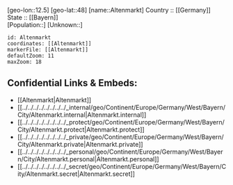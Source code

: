 ﻿---
location: [48,12.5] 
mapzoom: [7,12] 
mapmarker: city 
type: City
tags:
- geo/City


SpocWebEntityId: 28779
isDeleted: false
confidential: public

---
[geo-lon::12.5] 
[geo-lat::48] 
[name::Altenmarkt] 
Country :: [[Germany]]  
State :: [[Bayern]]  
[Population::] 
[Unknown::] 


```leaflet
id: Altenmarkt
coordinates: [[Altenmarkt]] 
markerFile: [[Altenmarkt]] 
defaultZoom: 11 
maxZoom: 18
```


## Confidential Links & Embeds: 
- [[Altenmarkt|Altenmarkt]]  
- [[../../../../../../../../_internal/geo/Continent/Europe/Germany/West/Bayern/City/Altenmarkt.internal|Altenmarkt.internal]] 
- [[../../../../../../../../_protect/geo/Continent/Europe/Germany/West/Bayern/City/Altenmarkt.protect|Altenmarkt.protect]] 
- [[../../../../../../../../_private/geo/Continent/Europe/Germany/West/Bayern/City/Altenmarkt.private|Altenmarkt.private]] 
- [[../../../../../../../../_personal/geo/Continent/Europe/Germany/West/Bayern/City/Altenmarkt.personal|Altenmarkt.personal]] 
- [[../../../../../../../../_secret/geo/Continent/Europe/Germany/West/Bayern/City/Altenmarkt.secret|Altenmarkt.secret]] 

